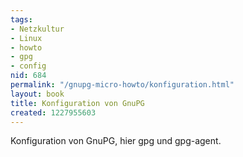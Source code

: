 ```yaml
---
tags:
- Netzkultur
- Linux
- howto
- gpg
- config
nid: 684
permalink: "/gnupg-micro-howto/konfiguration.html"
layout: book
title: Konfiguration von GnuPG
created: 1227955603
---
```

Konfiguration von GnuPG, hier gpg und gpg-agent.
